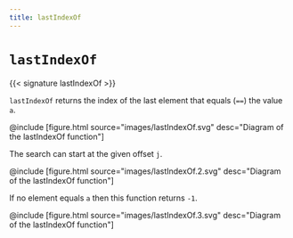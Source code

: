 ```yaml
---
title: lastIndexOf
---
```


# `lastIndexOf`

{{< signature lastIndexOf >}}

`lastIndexOf` returns the index of the last element that equals (`==`) the value `a`.

@include [figure.html source="images/lastIndexOf.svg" desc="Diagram of the lastIndexOf function"]

The search can start at the given offset `j`.

@include [figure.html source="images/lastIndexOf.2.svg" desc="Diagram of the lastIndexOf function"]

If no element equals `a` then this function returns `-1`.

@include [figure.html source="images/lastIndexOf.3.svg" desc="Diagram of the lastIndexOf function"]
